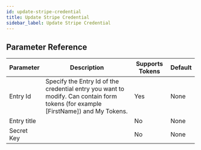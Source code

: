 ```yaml
---
id: update-stripe-credential
title: Update Stripe Credential
sidebar_label: Update Stripe Credential
---
```





## Parameter Reference
| Parameter | Description | Supports Tokens | Default |
| -- | -- | -- | -- |
| Entry Id | Specify the Entry Id of the credential entry you want to modify. Can contain form tokens (for example [FirstName]) and My Tokens. | Yes | None |
| Entry title |  | No | None |
| Secret Key |  | No | None |
